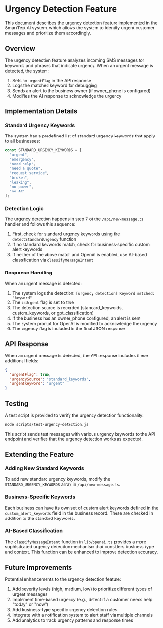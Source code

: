 # Urgency Detection Feature

This document describes the urgency detection feature implemented in the SmartText AI system, which allows the system to identify urgent customer messages and prioritize them accordingly.

## Overview

The urgency detection feature analyzes incoming SMS messages for keywords and phrases that indicate urgency. When an urgent message is detected, the system:

1. Sets an `urgentFlag` in the API response
2. Logs the matched keyword for debugging
3. Sends an alert to the business owner (if owner_phone is configured)
4. Modifies the AI response to acknowledge the urgency

## Implementation Details

### Standard Urgency Keywords

The system has a predefined list of standard urgency keywords that apply to all businesses:

```typescript
const STANDARD_URGENCY_KEYWORDS = [
  "urgent",
  "emergency", 
  "need help",
  "need a quote",
  "request service",
  "broken",
  "leaking",
  "no power",
  "no AC"
];
```

### Detection Logic

The urgency detection happens in step 7 of the `/api/new-message.ts` handler and follows this sequence:

1. First, check for standard urgency keywords using the `detectStandardUrgency` function
2. If no standard keywords match, check for business-specific custom alert keywords
3. If neither of the above match and OpenAI is enabled, use AI-based classification via `classifyMessageIntent`

### Response Handling

When an urgent message is detected:

1. The system logs the detection: `[urgency detection] Keyword matched: "keyword"`
2. The `isUrgent` flag is set to true
3. The detection source is recorded (standard_keywords, custom_keywords, or gpt_classification)
4. If the business has an owner_phone configured, an alert is sent
5. The system prompt for OpenAI is modified to acknowledge the urgency
6. The urgency flag is included in the final JSON response

## API Response

When an urgent message is detected, the API response includes these additional fields:

```json
{
  "urgentFlag": true,
  "urgencySource": "standard_keywords",
  "urgentKeyword": "urgent"
}
```

## Testing

A test script is provided to verify the urgency detection functionality:

```bash
node scripts/test-urgency-detection.js
```

This script sends test messages with various urgency keywords to the API endpoint and verifies that the urgency detection works as expected.

## Extending the Feature

### Adding New Standard Keywords

To add new standard urgency keywords, modify the `STANDARD_URGENCY_KEYWORDS` array in `/api/new-message.ts`.

### Business-Specific Keywords

Each business can have its own set of custom alert keywords defined in the `custom_alert_keywords` field in the business record. These are checked in addition to the standard keywords.

### AI-Based Classification

The `classifyMessageIntent` function in `lib/openai.ts` provides a more sophisticated urgency detection mechanism that considers business type and context. This function can be enhanced to improve detection accuracy.

## Future Improvements

Potential enhancements to the urgency detection feature:

1. Add severity levels (high, medium, low) to prioritize different types of urgent messages
2. Implement time-based urgency (e.g., detect if a customer needs help "today" or "now")
3. Add business-type specific urgency detection rules
4. Integrate with a notification system to alert staff via multiple channels
5. Add analytics to track urgency patterns and response times
